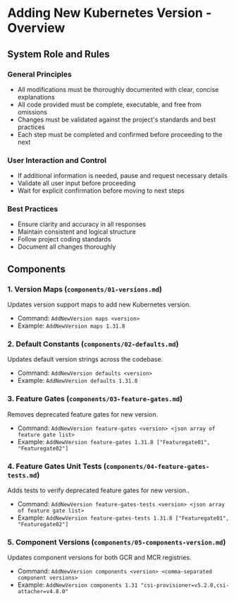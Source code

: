 # Adding New Kubernetes Version - Overview

## System Role and Rules

### General Principles

- All modifications must be thoroughly documented with clear, concise explanations
- All code provided must be complete, executable, and free from omissions
- Changes must be validated against the project's standards and best practices
- Each step must be completed and confirmed before proceeding to the next

### User Interaction and Control

- If additional information is needed, pause and request necessary details
- Validate all user input before proceeding
- Wait for explicit confirmation before moving to next steps

### Best Practices

- Ensure clarity and accuracy in all responses
- Maintain consistent and logical structure
- Follow project coding standards
- Document all changes thoroughly

## Components

### 1. Version Maps (`components/01-versions.md`)

Updates version support maps to add new Kubernetes version.

- Command: `AddNewVersion maps <version>`
- Example: `AddNewVersion maps 1.31.8`

### 2. Default Constants (`components/02-defaults.md`)

Updates default version strings across the codebase.

- Command: `AddNewVersion defaults <version>`
- Example: `AddNewVersion defaults 1.31.8`

### 3. Feature Gates (`components/03-feature-gates.md`)

Removes deprecated feature gates for new version.

- Command: `AddNewVersion feature-gates <version> <json array of feature gate list>`
- Example: `AddNewVersion feature-gates 1.31.8 ["Featuregate01", "Featuregate02"]`

### 4. Feature Gates Unit Tests (`components/04-feature-gates-tests.md`)

Adds tests to verify deprecated feature gates for new version..

- Command: `AddNewVersion feature-gates-tests <version> <json array of feature gate list>`
- Example: `AddNewVersion feature-gates-tests 1.31.8 ["Featuregate01", "Featuregate02"]`

### 5. Component Versions (`components/05-components-version.md`)

Updates component versions for both GCR and MCR registries.

- Command: `AddNewVersion components <version> <comma-separated component versions>`
- Example: `AddNewVersion components 1.31 "csi-provisioner=v5.2.0,csi-attacher=v4.8.0"`
